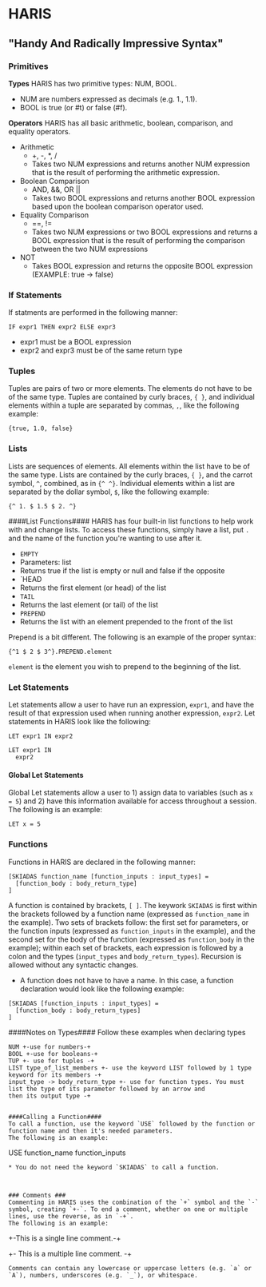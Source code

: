 # HARIS
## "Handy And Radically Impressive Syntax"


### Primitives ###

**Types**
HARIS has two primitive types: NUM, BOOL. 
* NUM are numbers expressed as decimals (e.g. 1., 1.1). 
* BOOL is true (or #t) or false (#f).

**Operators**
HARIS has all basic arithmetic, boolean, comparison, and equality operators.
* Arithmetic
  * +, -, *, /
  * Takes two NUM expressions and returns another NUM expression that is the result of performing the arithmetic expression.
* Boolean Comparison
  * AND, &&, OR ||
  * Takes two BOOL expressions and returns another BOOL expression based upon the boolean comparison operator used.
* Equality Comparison
  * ==, !=
  * Takes two NUM expressions or two BOOL expressions and returns a BOOL expression that is the result of performing the comparison between the two NUM expressions
* NOT
  * Takes BOOL expression and returns the opposite BOOL expression (EXAMPLE: true -> false)



### If Statements ###
If statments are performed in the following manner:
```
IF expr1 THEN expr2 ELSE expr3
```
* expr1 must be a BOOL expression
* expr2 and expr3 must be of the same return type



### Tuples ###
Tuples are pairs of two or more elements. The elements do not have to be of the same type.
Tuples are contained by curly braces, `{ }`, and individual elements within a tuple are separated by commas, `,`, like the following example:
```
{true, 1.0, false}
```


### Lists ###
Lists are sequences of elements. All elements within the list have to be of the same type. 
Lists are contained by the curly braces, `{ }`, and the carrot symbol, `^`, combined, as in `{^ ^}`. Individual elements within a list are separated by the dollar symbol, `$`, like the following example:
```
{^ 1. $ 1.5 $ 2. ^}
```
####List Functions####
HARIS has four built-in list functions to help work with and change lists. To access these functions, simply have a list, put `.` and the name of the function you're wanting to use after it.
* `EMPTY`
 * Parameters: list
 * Returns true if the list is empty or null and false if the opposite
* `HEAD
 * Returns the first element (or head) of the list
* `TAIL`
 * Returns the last element (or tail) of the list
* `PREPEND`
 * Returns the list with an element prepended to the front of the list

Prepend is a bit different. The following is an example of the proper syntax:

```
{^1 $ 2 $ 3^}.PREPEND.element
```
`element` is the element you wish to prepend to the beginning of the list.



### Let Statements ###
Let statements allow a user to have run an expression, `expr1`, and have the result of that expression used when running another expression, `expr2`. Let statements in HARIS look like the following:

```
LET expr1 IN expr2

LET expr1 IN
  expr2
```
#### Global Let Statements ####
Global Let statements allow a user to 1) assign data to variables (such as `x = 5`) and 2) have this information available for access throughout a session.
The following is an example:
```
LET x = 5
```


### Functions ###
Functions in HARIS are declared in the following manner:
```
[SKIADAS function_name [function_inputs : input_types] =
  [function_body : body_return_type]
]
```
A function is contained by brackets, `[ ]`. The keywork `SKIADAS` is first within the brackets followed by a function name (expressed as `function_name` in the example). Two sets of brackets follow: the first set for parameters, or the function inputs (expressed as `function_inputs` in the example), and the second set for the body of the function (expressed as `function_body` in the example); within each set of brackets, each expression is followed by a colon and the types (`input_types` and `body_return_types`). Recursion is allowed without any syntactic changes.
* A function does not have to have a name. In this case, a function declaration would look like the following example:
```
[SKIADAS [function_inputs : input_types] =
  [function_body : body_return_types]
]
```
####Notes on Types####
Follow these examples when declaring types
```
NUM +-use for numbers-+
BOOL +-use for booleans-+
TUP +- use for tuples -+
LIST type_of_list_members +- use the keyword LIST followed by 1 type keyword for its members -+
input_type -> body_return_type +- use for function types. You must list the type of its parameter followed by an arrow and                                then its output type -+


####Calling a Function####
To call a function, use the keyword `USE` followed by the function or function name and then it's needed parameters.
The following is an example:
```
USE function_name function_inputs
```
* You do not need the keyword `SKIADAS` to call a function.



### Comments ###
Commenting in HARIS uses the combination of the `+` symbol and the `-` symbol, creating `+-`. To end a comment, whether on one or multiple lines, use the reverse, as in `-+`.
The following is an example:
```
+-This is a single line comment.-+

+-
This is a
multiple line
comment.
-+
```
Comments can contain any lowercase or uppercase letters (e.g. `a` or `A`), numbers, underscores (e.g. `_`), or whitespace.
